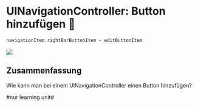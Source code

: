 # UINavigationController: Button hinzufügen  🥞

```swift
navigationItem.rightBarButtonItem = editButtonItem
```
![][image-1]
## Zusammenfassung
Wie kann man bei einem UINavigationController einen Button hinzufügen?

[image-1]:	assets/Bildschirm%C2%ADfoto%202023-01-11%20um%2020.10.12.png

#nur learning unit#